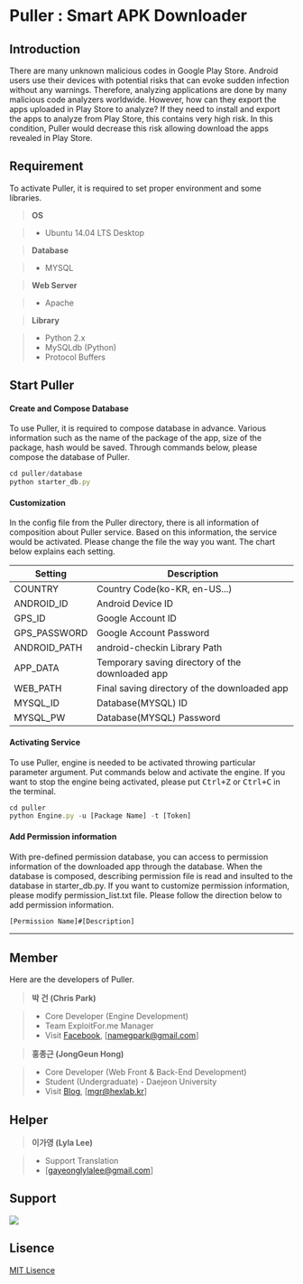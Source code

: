 Puller : Smart APK Downloader
===================

Introduction
-------------
There are many unknown malicious codes in Google Play Store.
Android users use their devices with potential risks that can evoke sudden infection without any warnings. Therefore, analyzing applications are done by many malicious code analyzers worldwide. However, how can they export the apps uploaded in Play Store to analyze? If they need to install and export the apps to analyze from Play Store, this contains very high risk.  In this condition, Puller would decrease this risk allowing download the apps revealed in Play Store.


Requirement
-------------

To activate Puller, it is required to set proper environment and some libraries.

> **OS**

> - Ubuntu 14.04 LTS Desktop

>**Database**

> - MYSQL

>**Web Server**

> - Apache

>**Library**

> - Python 2.x
> - MySQLdb (Python)
> - Protocol Buffers

Start Puller
-------------

#### <i class="icon-file"></i> Create and Compose Database

To use Puller, it is required to compose database in advance. 
Various information such as the name of the package of the app, size of the package, hash would be saved. Through commands below, please compose the database of Puller.

```javascript
cd puller/database
python starter_db.py
```

#### <i class="icon-pencil"></i> Customization

In the config file from the Puller directory, there is all information of composition about Puller service. Based on this information, the service would be activated.
Please change the file the way you want.
The chart below explains each setting.

Setting  | Description
-------- | ---
COUNTRY | Country Code(ko-KR, en-US...)
ANDROID_ID    | Android Device ID
GPS_ID     | Google Account ID
GPS_PASSWORD     | Google Account Password
ANDROID_PATH     | android-checkin Library Path
APP_DATA     | Temporary saving directory of the downloaded app
WEB_PATH     | Final saving directory of the downloaded app
MYSQL_ID     | Database(MYSQL) ID
MYSQL_PW     | Database(MYSQL) Password

#### <i class="icon-folder-open"></i> Activating Service

To use Puller, engine is needed to be activated throwing particular parameter argument. Put commands below and activate the engine. If you want to stop the engine being activated, please put <kbd>Ctrl+Z</kbd> or <kbd>Ctrl+C</kbd> in the terminal.

```javascript
cd puller
python Engine.py -u [Package Name] -t [Token]
```


#### <i class="icon-trash"></i> Add Permission information

With pre-defined permission database, you can access to permission information of the downloaded app through the database. When the database is composed, describing permission file is read and insulted to the database in starter_db.py. If you want to customize permission information, please modify permission_list.txt file.
Please follow the direction below to add permission information.

```javascript
[Permission Name]#[Description]
```

-------------


Member
-------------------

Here are the developers of Puller.

> **박 건 (Chris Park)**

> - Core Developer (Engine Development)
> - Team ExploitFor.me Manager
> - Visit [Facebook][2], [namegpark@gmail.com]

> **홍종근 (JongGeun Hong)**

> - Core Developer (Web Front & Back-End Development)
> - Student (Undergraduate) - Daejeon University 
> - Visit [Blog][1], [mgr@hexlab.kr]


Helper
-------------

> **이가영 (Lyla Lee)**

> - Support Translation
> - [gayeonglylalee@gmail.com]


Support
-------------

[![](http://d2.naver.com/static/img/app/d2_logo.gif)](http://d2.naver.com/home)


Lisence
-------------
[MIT Lisence][3]

  [1]: http://havkalix.hexlab.kr
  [2]: http://www.facebook.com/namegpark
  [3]: https://github.com/namegpark/puller/blob/master/LICENSE

